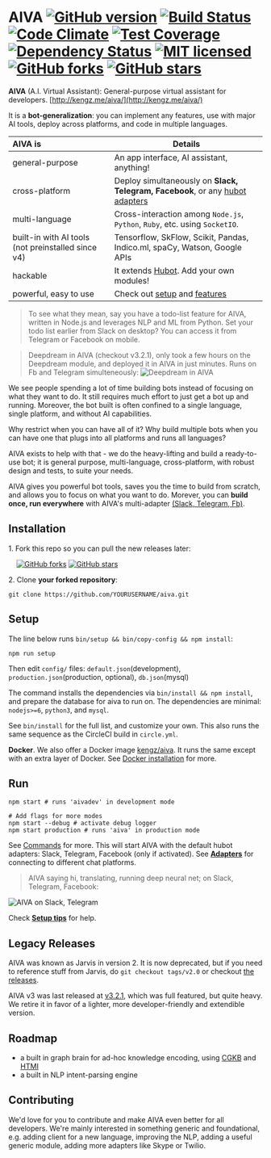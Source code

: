 # AIVA [![GitHub version](https://badge.fury.io/gh/kengz%2Faiva.svg)](http://badge.fury.io/gh/kengz%2Faiva) [![Build Status](https://travis-ci.org/kengz/aiva.svg?branch=master)](https://travis-ci.org/kengz/aiva) [![Code Climate](https://codeclimate.com/github/kengz/aiva/badges/gpa.svg)](https://codeclimate.com/github/kengz/aiva) [![Test Coverage](https://codeclimate.com/github/kengz/aiva/badges/coverage.svg)](https://codeclimate.com/github/kengz/aiva/coverage) [![Dependency Status](https://gemnasium.com/kengz/aiva.svg)](https://gemnasium.com/kengz/aiva) [![MIT licensed](https://img.shields.io/badge/license-MIT-blue.svg)](https://raw.githubusercontent.com/hyperium/hyper/master/LICENSE) [![GitHub forks](https://img.shields.io/github/forks/kengz/aiva.svg?style=social&label=Fork)](https://github.com/kengz/aiva) [![GitHub stars](https://img.shields.io/github/stars/kengz/aiva.svg?style=social&label=Star)](https://github.com/kengz/aiva)

**AIVA** (A.I. Virtual Assistant): General-purpose virtual assistant for developers. [http://kengz.me/aiva/](http://kengz.me/aiva/)

It is a **bot-generalization**: you can implement any features, use with major AI tools, deploy across platforms, and code in multiple languages.


| AIVA is | Details |
|:---|---|
| general-purpose | An app interface, AI assistant, anything! |
| cross-platform | Deploy simultaneously on **Slack, Telegram, Facebook**, or any [hubot adapters](https://github.com/github/hubot/blob/master/docs/adapters.md) |
| multi-language | Cross-interaction among `Node.js`, `Python`, `Ruby`, etc. using `SocketIO`. |
| built-in with AI tools (not preinstalled since v4) | Tensorflow, SkFlow, Scikit, Pandas, Indico.ml, spaCy, Watson, Google APIs |
| hackable | It extends [Hubot](https://github.com/github/hubot). Add your own modules! |
| powerful, easy to use | Check out [setup](http://kengz.me/aiva/#setup) and [features](http://kengz.me/aiva/#features) |

>To see what they mean, say you have a todo-list feature for AIVA, written in Node.js and leverages NLP and ML from Python. Set your todo list earlier from Slack on desktop? You can access it from Telegram or Facebook on mobile.

>Deepdream in AIVA (checkout v3.2.1), only took a few hours on the Deepdream module, and deployed it in AIVA in just minutes. Runs on Fb and Telegram simulteneously: <img alt="Deepdream in AIVA" src="http://kengz.me/aiva/images/deepdream.gif" />

We see people spending a lot of time building bots instead of focusing on what they want to do. It still requires much effort to just get a bot up and running. Moreover, the bot built is often confined to a single language, single platform, and without AI capabilities.

Why restrict when you can have all of it? Why build multiple bots when you can have one that plugs into all platforms and runs all languages?

AIVA exists to help with that - we do the heavy-lifting and build a ready-to-use bot; it is general purpose, multi-language, cross-platform, with robust design and tests, to suite your needs. 

AIVA gives you powerful bot tools, saves you the time to build from scratch, and allows you to focus on what you want to do. Morever, you can **build once, run everywhere** with AIVA's multi-adapter [(Slack, Telegram, Fb)](http://kengz.me/aiva/#adapters).



## Installation


1\. Fork this repo so you can pull the new releases later:

&nbsp; &nbsp; [![GitHub forks](https://img.shields.io/github/forks/kengz/aiva.svg?style=social&label=Fork)](https://github.com/kengz/aiva) [![GitHub stars](https://img.shields.io/github/stars/kengz/aiva.svg?style=social&label=Star)](https://github.com/kengz/aiva)

2\. Clone **your forked repository**:

```shell
git clone https://github.com/YOURUSERNAME/aiva.git
```

## <a name="setup"></a>Setup

The line below runs `bin/setup && bin/copy-config && npm install`:

```shell
npm run setup
```

Then edit `config/` files: `default.json`(development), `production.json`(production, optional), `db.json`(mysql)

The command installs the dependencies via `bin/install && npm install`, and prepare the database for aiva to run on. The dependencies are minimal: `nodejs>=6`, `python3`, and `mysql`.

See `bin/install` for the full list, and customize your own. This also runs the same sequence as the CircleCI build in `circle.yml`.

**Docker**. We also offer a Docker image [kengz/aiva](https://hub.docker.com/r/kengz/aiva/). It runs the same except with an extra layer of Docker. See [Docker installation](http://kengz.me/aiva/#docker-installation) for more.


## <a name="run"></a>Run

```shell
npm start # runs 'aivadev' in development mode
```

```shell
# Add flags for more modes
npm start --debug # activate debug logger
npm start production # runs 'aiva' in production mode
```

See [Commands](http://kengz.me/aiva/#commands) for more. This will start AIVA with the default hubot adapters: Slack, Telegram, Facebook (only if activated). See [**Adapters**](http://kengz.me/aiva/#adapters) for connecting to different chat platforms.

>AIVA saying hi, translating, running deep neural net; on Slack, Telegram, Facebook:
<img alt="AIVA on Slack, Telegram" src="http://kengz.me/aiva/images/npm_start.png" />


Check [**Setup tips**](http://kengz.me/aiva/#setup-tips) for help.


## Legacy Releases

AIVA was known as Jarvis in version 2. It is now deprecated, but if you need to reference stuff from Jarvis, do `git checkout tags/v2.0` or checkout [the releases](https://github.com/kengz/aiva/releases).

AIVA v3 was last released at [v3.2.1](https://github.com/kengz/aiva/releases/tag/v3.2.1), which was full featured, but quite heavy. We retire it in favor of a lighter, more developer-friendly and extendible version.

## Roadmap

- a built in graph brain for ad-hoc knowledge encoding, using [CGKB](http://kengz.me/aiva/#cgkb) and [HTMI](http://kengz.me/aiva/#htmi)
- a built in NLP intent-parsing engine

## Contributing

We'd love for you to contribute and make AIVA even better for all developers. We're mainly interested in something generic and foundational, e.g. adding client for a new language, improving the NLP, adding a useful generic module, adding more adapters like Skype or Twilio.
